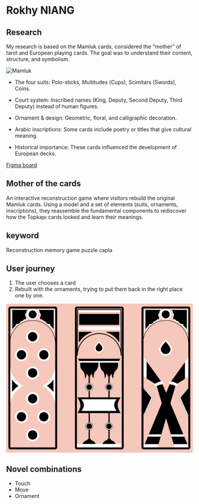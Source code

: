  # Rokhy NIANG 

## Research
My research is based on the Mamluk cards, considered the “mother” of tarot and European playing cards. The goal was to understand their content, structure, and symbolism.

![Mamluk](Images/Mamluk.PNG)

- The four suits: Polo-sticks, Multitudes (Cups), Scimitars (Swords), Coins.

- Court system: Inscribed names (King, Deputy, Second Deputy, Third Deputy) instead of human figures.

- Ornament & design: Geometric, floral, and calligraphic decoration.

- Arabic inscriptions: Some cards include poetry or titles that give cultural meaning.

- Historical importance: These cards influenced the development of European decks.

 [Figma board](https://www.figma.com/board/osUgJatgvBhelqruBGNyZp/Oracle-of-Suits?node-id=0-1&p=f&t=sfz5J7RTX9W1sgv4-0)

## Mother of the cards
An interactive reconstruction game where visitors rebuild the original Mamluk cards. Using a model and a set of elements (suits, ornaments, inscriptions), they reassemble the fundamental components to rediscover how the Topkapı cards looked and learn their meanings.

## keyword
 Reconstruction
 memory game
 puzzle 
 capla

## User journey

1. The user chooses a card
2. Rebuilt with the ornaments, trying to put them back in the right place one by one.

![Some exemple](Images/screen.PNG)

## Novel combinations

- Touch
- Move
- Ornament
